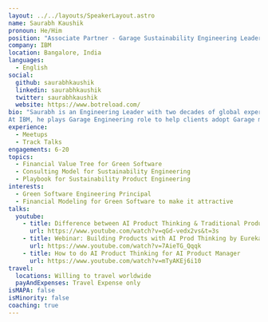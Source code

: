 ```yaml
---
layout: ../../layouts/SpeakerLayout.astro
name: Saurabh Kaushik
pronoun: He/Him
position: "Associate Partner - Garage Sustainability Engineering Leader"
company: IBM
location: Bangalore, India
languages:
  - English
social:
  github: saurabhkaushik
  linkedin: saurabhkaushik
  twitter: saurabhkaushik
  website: https://www.botreload.com/
bio: "Saurabh is an Engineering Leader with two decades of global experience in leading Product, Platform, and Practice organizations using Technical, Consulting, Architecture, Management, and Leadership skills with deep Cloud, Cognitive, Digital, and Sustainability solutions engineering capabilities. 
At IBM, he plays Garage Engineering role to help clients adopt Garage methods to Speed up their Value delivery through Best Practices of Solution & Platform Engineering."
experience:
  - Meetups
  - Track Talks
engagements: 6-20
topics:
  - Financial Value Tree for Green Software
  - Consulting Model for Sustainability Engineering
  - Playbook for Sustainability Product Engineering
interests:
  - Green Software Engineering Principal
  - Financial Modeling for Green Software to make it attractive
talks:
  youtube:
    - title: Difference between AI Product Thinking & Traditional Product Thinking | Saurabh Kaushik | IPL
      url: https://www.youtube.com/watch?v=qGd-vedx2vs&t=3s
    - title: Webinar: Building Products with AI Prod Thinking by Eureka Dir
      url: https://www.youtube.com/watch?v=7AieTG_Qqqk 
    - title: How to do AI Product Thinking for AI Product Manager
      url: https://www.youtube.com/watch?v=mTyAKEj6i10
travel:
  locations: Willing to travel worldwide
  payAndExpenses: Travel Expense only
isMAPA: false
isMinority: false
coaching: true
---
```

